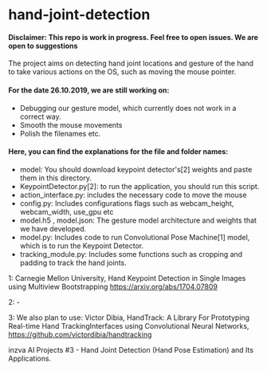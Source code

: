 # hand-joint-detection

#### Disclaimer: This repo is work in progress. Feel free to open issues. We are open to suggestions

The project aims on detecting hand joint locations and gesture of the hand to take various actions on the OS, such as moving the mouse pointer.

#### For the date 26.10.2019, we are still working on:
- Debugging our gesture model, which currently does not work in a correct way.
- Smooth the mouse movements
- Polish the filenames etc.

#### Here, you can find the explanations for the file and folder names:
- model: You should download keypoint detector's[2] weights and paste them in this directory.
- KeypointDetector.py[2]: to run the application, you should run this script.
- action_interface.py: includes the necessary code to move the mouse
- config.py: Includes configurations flags such as webcam_height, webcam_width, use_gpu etc
- model.h5 , model.json: The gesture model architecture and weights that we have developed.
- model.py: Includes code to run Convolutional Pose Machine[1] model, which is to run the Keypoint Detector.
- tracking_module.py: Includes some functions such as cropping and padding to track the hand joints.


1: Carnegie Mellon University, Hand Keypoint Detection in Single Images using Multiview Bootstrapping https://arxiv.org/abs/1704.07809

2: -

3: We also plan to use: Victor Dibia, HandTrack: A Library For Prototyping Real-time Hand TrackingInterfaces using Convolutional Neural Networks, https://github.com/victordibia/handtracking

inzva AI Projects #3 - Hand Joint Detection (Hand Pose Estimation) and Its Applications.
